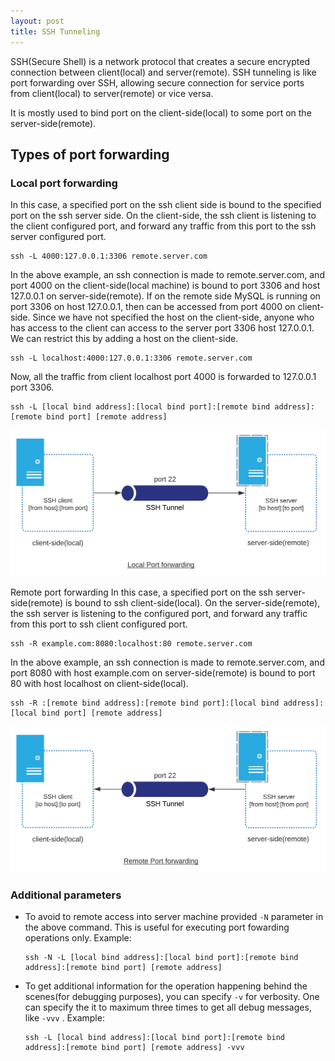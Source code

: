 ```yaml
---
layout: post
title: SSH Tunneling
---
```


SSH(Secure Shell) is a network protocol that creates a secure encrypted connection between client(local) and server(remote). SSH tunneling is like port forwarding over SSH, allowing secure connection for service ports from client(local) to server(remote) or vice versa.

It is mostly used to bind port on the client-side(local) to some port on the server-side(remote).

## Types of port forwarding

### Local port forwarding

In this case, a specified port on the ssh client side is bound to the specified port on the ssh server side. On the client-side, the ssh client is listening to the client configured port, and forward any traffic from this port to the ssh server configured port.


```
ssh -L 4000:127.0.0.1:3306 remote.server.com
```


In the above example, an ssh connection is made to remote.server.com, and port 4000 on the client-side(local machine) is bound to port 3306 and host 127.0.0.1 on server-side(remote). If on the remote side MySQL is running on port 3306 on host 127.0.0.1, then can be accessed from port 4000 on client-side. Since we have not specified the host on the client-side, anyone who has access to the client can access to the server port 3306 host 127.0.0.1. We can restrict this by adding a host on the client-side.

```
ssh -L localhost:4000:127.0.0.1:3306 remote.server.com
```

Now, all the traffic from client localhost port 4000 is forwarded to 127.0.0.1 port 3306.

```
ssh -L [local bind address]:[local bind port]:[remote bind address]:[remote bind port] [remote address]
```
![local port forwarding](/images/ssh-tunneling/ssh-tunnel-local.jpeg)

Remote port forwarding
In this case, a specified port on the ssh server-side(remote) is bound to ssh client-side(local). On the server-side(remote), the ssh server is listening to the configured port, and forward any traffic from this port to ssh client configured port.

```
ssh -R example.com:8080:localhost:80 remote.server.com
```

In the above example, an ssh connection is made to remote.server.com, and port 8080 with host example.com on server-side(remote) is bound to port 80 with host localhost on client-side(local).

```
ssh -R :[remote bind address]:[remote bind port]:[local bind address]:[local bind port] [remote address]
```

![remote port forwarding](/images/ssh-tunneling/ssh-tunnel-remote.jpeg)

### Additional parameters

* To avoid to remote access into server machine provided `-N` parameter in the above command. This is useful for executing port fowarding operations only. 
Example:
    ```
    ssh -N -L [local bind address]:[local bind port]:[remote bind address]:[remote bind port] [remote address]
    ```

* To get additional information for the operation happening behind the scenes(for debugging purposes), you can specify `-v` for verbosity. One can specify the it to maximum three times to get all debug messages, like `-vvv` . 
  Example:
  ```
  ssh -L [local bind address]:[local bind port]:[remote bind address]:[remote bind port] [remote address] -vvv
  ```